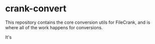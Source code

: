 # crank-convert

This repository contains the core conversion utils for FileCrank,
and is where all of the work happens for conversions.

It's